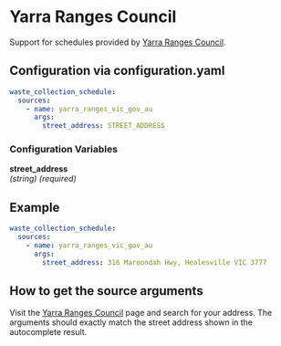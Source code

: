# Yarra Ranges Council

Support for schedules provided by [Yarra Ranges Council](https://www.yarraranges.vic.gov.au/Environment/Waste/Find-your-waste-collection-and-burning-off-dates).

## Configuration via configuration.yaml

```yaml
waste_collection_schedule:
  sources:
    - name: yarra_ranges_vic_gov_au
      args:
        street_address: STREET_ADDRESS
```

### Configuration Variables

**street_address**  
*(string) (required)*

## Example

```yaml
waste_collection_schedule:
  sources:
    - name: yarra_ranges_vic_gov_au
      args:
        street_address: 316 Maroondah Hwy, Healesville VIC 3777
```

## How to get the source arguments

Visit the [Yarra Ranges Council](https://www.yarraranges.vic.gov.au/Environment/Waste/Find-your-waste-collection-and-burning-off-dates) page and search for your address. The arguments should exactly match the street address shown in the autocomplete result.
